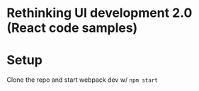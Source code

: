 # Rethinking UI development 2.0 (React code samples)
# Setup
Clone the repo and start webpack dev w/ `npm start`

